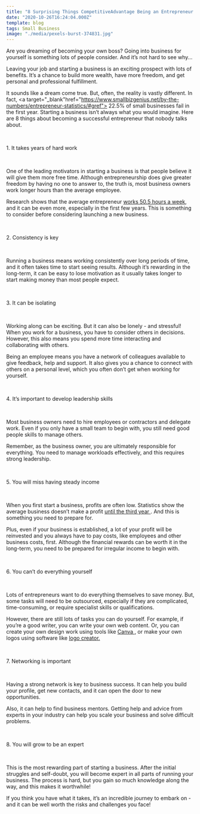 ```yaml
---
title: "8 Surprising Things CompetitiveAdvantage Being an Entrepreneur that Nobody Talks CompetitiveAdvantage"
date: "2020-10-26T16:24:04.000Z"
template: blog
tags: Small Business
image: "./media/pexels-burst-374831.jpg"
---
```


Are you dreaming of becoming your own boss? Going into business for yourself is something lots of people consider. And it’s not hard to see why...

Leaving your job and starting a business is an exciting prospect with lots of benefits. It’s a chance to build more wealth, have more freedom, and get personal and professional fulfillment. 

It sounds like a dream come true. But, often, the reality is vastly different. In fact, <a target="_blank"href="https://www.smallbizgenius.net/by-the-numbers/entrepreneur-statistics/#gref">  22.5% of small businesses </a> fail in the first year. Starting a business isn’t always what you would imagine. Here are 8 things about becoming a successful entrepreneur that nobody talks about.

<Br>

<title-2>1. It takes years of hard work</title-2>

<Br>

One of the leading motivators in starting a business is that people believe it will give them more free time. Although entrepreneurship does give greater freedom by having no one to answer to, the truth is, most business owners work longer hours than the average employee. 

Research shows that the average entrepreneur <a target="_blank" href="https://startups.co.uk/news/business-reality-entrepreneurs-work-an-average-50-5-hours-a-week/">   works 50.5 hours a week</a>, and it can be even more, especially in the first few years. This is something to consider before considering launching a new business.

<Br>

<title-2>2. Consistency is key</title-2>

<Br>

Running a business means working consistently over long periods of time, and it often takes time to start seeing results. Although it’s rewarding in the long-term, it can be easy to lose motivation as it usually takes longer to start making money than most people expect. 

<Br>

<title-2>3. It can be isolating</title-2>

<Br>

Working along can be exciting. But it can also be lonely - and stressful! When you work for a business, you have to consider others in decisions. However, this also means you spend more time interacting and collaborating with others. 

Being an employee means you have a network of colleagues available to give feedback, help and support. It also gives you a chance to connect with others on a personal level, which you often don’t get when working for yourself. 

<Br>

<title-2>4. It’s important to develop leadership skills</title-2>

<Br>

Most business owners need to hire employees or contractors and delegate work. Even if you only have a small team to begin with, you still need good people skills to manage others. 

Remember, as the business owner, you are ultimately responsible for everything. You need to manage workloads effectively, and this requires strong leadership.

<Br>

<title-2>5. You will miss having steady income</title-2>

<Br>

When you first start a business, profits are often low. Statistics show the average business doesn’t make a profit <a target="_blank" href="https://fleximize.com/articles/001494/when-will-your-startup-start-making-a-profit#:~:text=Whilst%20profits%20in%20the%20first,you%20be%20relying%20on%20them.&text=The%20majority%20of%20businesses%2C%20on,of%20course%2C%20some%20never%20do">   until the third year </a>. And this is something you need to prepare for. 

Plus, even if your business is established, a lot of your profit will be reinvested and you always have to pay costs, like employees and other business costs, first. Although the financial rewards can be worth it in the long-term, you need to be prepared for irregular income to begin with. 

<Br>

<title-2>6. You can’t do everything yourself</title-2>

<Br>

Lots of entrepreneurs want to do everything themselves to save money. But, some tasks will need to be outsourced, especially if they are complicated, time-consuming, or require specialist skills or qualifications. 

However, there are still lots of tasks you can do yourself. For example, if you’re a good writer, you can write your own web content. Or, you can create your own design work using tools like <a target="_blank" href="https://www.canva.com/">   Canva </a>, or make your own logos using software like <a target="_blank" href="https://logocreator.io/">   logo creator.</a>

<Br>

<title-2>7. Networking is important</title-2>

<Br>

Having a strong network is key to business success. It can help you build your profile, get new contacts, and it can open the door to new opportunities. 

Also, it can help to find business mentors. Getting help and advice from experts in your industry can help you scale your business and solve difficult problems. 

<Br>

<title-2>8. You will grow to be an expert</title-2>

<Br>

This is the most rewarding part of starting a business. After the initial struggles and self-doubt, you will become expert in all parts of running your business. The process is hard, but you gain so much knowledge along the way, and this makes it worthwhile! 

If you think you have what it takes, it’s an incredible journey to embark on - and it can be well worth the risks and challenges you face!

